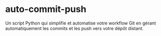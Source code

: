 # auto-commit-push
Un script Python qui simplifie et automatise votre workflow Git en gérant automatiquement les commits et les push vers votre dépôt distant.
